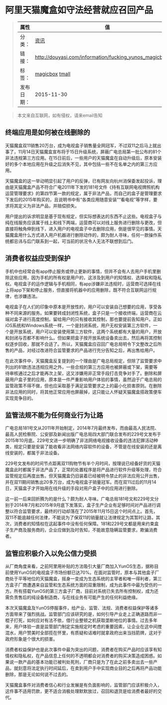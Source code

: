 # 阿里天猫魔盒如守法经营就应召回产品

>|  属性  |  值  |
>| ----- | ----- |
>| 分类： | [资讯](http://douyasi.com/category/information/) |
>| 链接： | http://douyasi.com/information/fucking_yunos_magicbox.html |
>| 标签： | [magicbox](http://douyasi.com/tag/magicbox) [tmall](http://douyasi.com/tag/tmall)  |
>| 发布日期： | 2015-11-30 |

>    本文来自互联网，如有侵权，请来email告知

## 终端应用是如何被在线删除的

天猫魔盒双11销售20万台，成为电视盒子销售量全网冠军，不过双11之后马上就出事了，11月14日天猫魔盒宣布将于15日升级系统，屏蔽广电总局第一批公布的81个非法违规第三方应用。在15日前后，一些用户的天猫魔盒在自动升级后，原本安装好的多个本地应用在升级之后消失不见，其中包括一些不在名单之内的第三方应用。

天猫魔盒的这一举动明显引起了用户的反弹，已有网友向杭州消保委发起投诉，理由是天猫魔盒产品不符合广电2011年下发的181号文件《持有互联网电视牌照机构运营管理要求》的第四节第一款的规定，属于非法产品，而自己的盒子是管理要求下发后的2015年购买的，且说明书中有“各类应用随意安装”“看电视”等字样，要求将其定义为非法产品，并赔偿损失。

用户提出的诉求明显是基于现有规定，但实际想表达的东西不止这些。电视盒子与纯在线服务应该属于线上和线下两端，运营商可以对线上服务进行删除与更改，但直接将触角伸到线下，进入用户的电视盒子中去删除应用，倒是很罕见的事情。天猫魔盒用什么方式进入用户机器进行删除动作的，颇为耐人寻味，任何一款操作系统都忌讳与后门联系到一起，可当前的状况令人无法不联想到后门。



## 消费者权益应受到保护

手机中也经常会有app停止服务或停止更新的事情，但并不会有人去用户手机里删除这些应用，因为手机的所有权是用户的，这涉及到用户的知情权、选择权和隐私权。电视盒子的运作逻辑与手机相同，有app涉嫌非法违规时，运营商可选择在线上将app下架和停止服务，但直接将机器中的应用删除，既不符合互联网运行规律，也涉嫌违法。

电视盒子在人们的印象中原本是开放性的，用户可以安装自己想要的应用，享受各种不同来源的服务。如果要转成封闭性系统，盒子只是一个接收终端，运营商在云端对盒子进行高度控制，留给用户的只有接收其控制，那也要提前告知用户。正如iOS系统和Windows系统一样，一个是封闭系统，用户无权安装第三方软件，一个是开放系统，用户可以安装使用第三方软件，这两个系统都有大量的用户，开放和封闭与否都不影响什么。但如果把盒子按开放系统设备卖出去，然后再将其控制权逐步回收，那就不合适了。所以，天猫魔盒应召回广电总局明令下文整改之后所售的产品，对经过改进符合监管要求的产品进行充分告知之后，再出售给用户。

在此次事件中，天猫魔盒反复提到的一个理由是广电总局规定，但除了监管要求中列出的81款违法违规应用之外，一些合规的第三方应用也被屏蔽或下架，需要等待审核通过之后才能再次上架，这又涉嫌用非正常手段打击竞争对手了。删除和屏蔽用户盒子里的应用，原本是一件严重影响用户体验的事情，虽然迫于广电总局的监管政策不得不做，但也应采取基于满足监管要求之上的最小化损害原则。在删除非法应用的同时，将其他正常应用也屏蔽掉，这只能让人怀疑天猫魔盒搭政策便车实现竞争目的。

## 监管法规不能为任何商业行为让路

广电总局181号文从2011年开始制定，2014年7月最终发布，而由最高人民法院、最高人民检察院、公安部及新闻出版广电总局四大部门联合发布的229号文发布于2015年10月底。229号文进一步明确了非法网络电视接收设备的违法犯罪活动种类，规定只要是安装了能收看非法网络内容软件的设备，不管是在线安装的还是离线安装的，都属于非法设备。

229号文发布的时间节点距离双11购物节有半个月时间，按理说已经备好货的天猫魔盒此时都属于非法产品了，正常的处置程序是将产品进行软件升级等处理，符合监管规定后再度出售。但天猫魔盒仍旧装着已经被明令禁止的非法应用公开出售，并在双11期间销售出20多万台，成为电视盒子销量冠军。而在双11过后的11月14日，天猫盒子才开始用在线升级的手段对用户盒子中的应用进行删除。

这一前一后来回折腾为的是什么？颇为耐人寻味。广电总局181号文和229号文分别于2014年7月和2015年9月底下发落实，盒子生产企业有足够时间对产品进行调整以符合监管要求，最终的行动却落在了2015年11月15日这个时间点上。首先，双11不能逾越任何法律，不能说为了保双11的销量就让法律规定为其暂时让路，其次，消费者的知情权在这起事件中没有任何保障。181和229号文都是用来约束盒子生产商及服务商的，企业应做到及时告知，不能故意隐瞒监管要求，欺骗消费者。

## 监管应积极介入以免公信力受损

从厂商角度来看，之前阿里用补贴的方法吸引大量厂商加入YunOS生态，据称目前使用YunOS的电视盒子市场份额已达70%。在面对监管时，原本与其他盒子厂商处于平等地位的天猫魔盒，摇身一变成为生态系统的主宰者和唯一得利者，第三方盒子厂商遭遇来自监管和生态系统方面的双重限制，成为此事件中最为受伤的一方。所有搭载YunOS的第三方盒子厂商，目前对系统已失去所有控制权，成为还需负责售后的纯设备制造商，与在线业务有可能产生的任何利益绝缘。

本次天猫魔盒及YunOS停服事件，给产业、监管、法规、消费者权益保护等诸多方面带来了强烈挑战。监管部门应该研究的是，如何引导产业走上正确道路而非一棍子打死，如何应对有法不依，借行业整顿之机获取垄断地位的事情。过去多年来，用户体验一直是监管部门制定实施规定时考虑的重要因素，让企业在这中间搅混水，用户赞美时全部揽在怀里，有质疑和诘难时就拿政府出来当挡箭牌，这对于政府形象是个很大的损害。

消费者权益保护也是此次事件中最为突出的问题，消费者在购买产品时应该享有知情权和隐私权，在产品信息上任何的不透明都会对消费者的购买决策造成困惑。如果说一款产品的基本功能已被判处死刑，厂商只是为了在此之前多卖出去一些产品，就刻意将法定执行时间延后，在卖到用户手中实现商业目的之后再将产品功能删除，那是无论如何说不过去的。

天猫魔盒事件对消费者信心和行业发展是有负面影响的，监管部门应该积极介入，这件事不适用罚款，更不适合消极处理默默放过，召回和退货是给消费者最好的交代。

